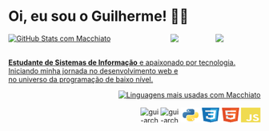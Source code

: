 <h1 align="left">Oi, eu sou o Guilherme! 🧑‍💻</h1>


<div align="left">
  <left>
      <img align='right' src="https://cdn.jsdelivr.net/gh/devicons/devicon@latest/icons/linux/linux-original.svg" width="90">
          <img align='right' src="https://cdn.jsdelivr.net/gh/devicons/devicon@latest/icons/archlinux/archlinux-original.svg" width="90">
  <a href="https://github.com/guilherme-meloni">
  <img height="180em" src="https://github-readme-stats.vercel.app/api?username=guilherme-meloni&show_icons=true&bg_color=24273a&text_color=cad3f5&icon_color=c6a0f6&title_color=8bd5ca" alt="GitHub Stats com Macchiato">
     </div>


  <div align="right">
  <p align="left">
    <br>
    <strong>Estudante de Sistemas de Informação</strong> e apaixonado por tecnologia.<br>
    Iniciando minha jornada no desenvolvimento web e <br>
    no universo da programação de baixo nível.
  </p>
  <img height="180em" src="https://github-readme-stats.vercel.app/api/top-langs/?username=guilherme-meloni&layout=compact&bg_color=24273a&text_color=cad3f5&icon_color=c6a0f6&title_color=8bd5ca" alt="Linguagens mais usadas com Macchiato">
</div>



    
<div style="display: inline_block"><br>
  <img align="right" alt="gui-Js" height="30" width="40" src="https://raw.githubusercontent.com/devicons/devicon/master/icons/javascript/javascript-plain.svg">
  <img align="right" alt="gui-HTML" height="30" width="40" src="https://raw.githubusercontent.com/devicons/devicon/master/icons/html5/html5-original.svg">
  <img align="right" alt="gui-CSS" height="30" width="40" src="https://raw.githubusercontent.com/devicons/devicon/master/icons/css3/css3-original.svg">
  <img align="right" alt="gui-Python" height="30" width="40" src="https://raw.githubusercontent.com/devicons/devicon/master/icons/python/python-original.svg">
  <img align="right" alt="gui-arch" height="30" width="40" src="https://cdn.jsdelivr.net/gh/devicons/devicon@latest/icons/archlinux/archlinux-original.svg">
  <img align="right" alt="gui-arch" height="30" width="40" src="https://cdn.jsdelivr.net/gh/devicons/devicon@latest/icons/flutter/flutter-original.svg">

</div>

 




 
